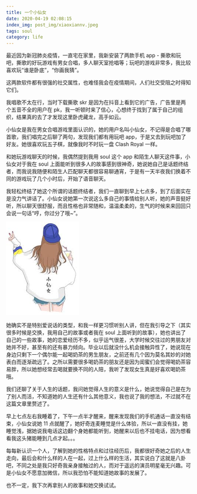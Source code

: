 ```yaml
---
title: 一个小仙女
date: 2020-04-19 02:08:15
index_img: post_img/xiaoxiannv.jpeg
tags: soul
category: life
---
```


最近因为新冠肺炎疫情，一直宅在家里，我新安装了两款手机 app - 撕歌和玩吧，撕歌的好玩游戏有男女合唱，多人聊天室抢唱等；玩吧的游戏非常多，我比较喜欢玩“谁是卧底”，“你画我猜”。

这两款软件都有很强的社交属性，也难怪我会在疫情期间，人们社交受阻之时得知它们。

我唱歌不太在行，当时下载撕歌 skr 是因为在抖音上看到它的广告，广告里是两个五音不全的用户在 pk，我一听顿时来了信心，心想终于找到了属于自己的组织，结果真的去了才发现这里卧虎藏龙，高手如云。

小仙女是我在男女合唱游戏里面认识的，她的用户名叫小仙女，不记得是合唱了哪首歌，我们唱完之后聊了两句，发现我们都有用玩吧 app，于是又去到玩吧加了好友。她很喜欢玩五子棋，就像我时不时玩一盘 Clash Royal 一样。

和她玩游戏聊天的时候，我偶然提到我用 soul 这个 app 和陌生人聊天这件事，小仙女对于我在 soul 上面能听到很多人的故事感到很神奇，她说她自己是话题终结者，而我说我随便和陌生人匹配聊天都很容易聊通宵，于是有一天半夜我们换着不同的游戏玩了几个小时后，开始了语音聊天。

我轻松终结了她这个所谓的话题终结者，我们一直聊到早上七点多，到了后面实在是没力气讲话了。小仙女说她第一次说这么多自己的事情给别人听，她的声音挺好听，所以聊天很舒服，而且性格也非常随和，温温柔柔的，生气的时候来来回回只会说一句话“哼，你过分了哦~”。

![](/post_img/xiaoxiannv.jpeg)

她确实不是特别爱说话的类型，和我一样更习惯听别人讲，但在我引导之下（其实很多时候是交换，我用自己的故事或者我在 soul 上面听到的故事），她也讲出了自己的一些故事，她的恋爱经历不多，似乎运气很差，大学时候交往过的男朋友对她并不好，甚至有的还有暴力倾向。毕业以后就没什么机会接触异性了，她说现在身边只剩下一个偶尔能一起喝奶茶的男生朋友，之前还有几个因为莫名其妙的对她表白而逐渐疏远了。之所以需要很多喝奶茶的朋友还是因为闺蜜们会觉得喝奶茶容易胖，所以她想经常去喝就要换不同的人陪，我听了发现女生真是好喜欢喝奶茶哦。

我们还聊了关于人生的话题，我问她觉得人生的意义是什么，她说觉得自己是在为了别人而活，不知道她的人生还有什么其他意义，我也说了我的想法，不过就不在这篇文章里赘述了。

早上七点左右我睡着了，下午一点半才醒来，醒来发现我们的手机通话一直没有结束，小仙女说她 11 点就醒了，她好奇连麦睡觉是什么体验，所以一直没有挂，她睡觉浅，据她说我电话这边翻个身她都能听到，她醒来以后也不挂电话，因为想看看我这头猪能睡到几点才起。。。

每每新认识一个人，了解到她的性格特点和过往经历后，我都很好奇她之后的人生走向，最后会和什么样的人在一起，过上什么样的生活，其实说白了这就是八卦吧，不同之处是我只好奇我亲身接触过的人，而对于遥远的演员明星毫无兴趣。可是小仙女不愿意加微信，所以我恐怕不能知道她故事的发展了。

也不一定，我下次再拿别人的故事和她交换试试。
